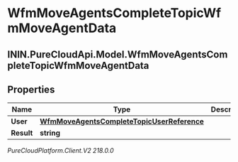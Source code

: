 # WfmMoveAgentsCompleteTopicWfmMoveAgentData

## ININ.PureCloudApi.Model.WfmMoveAgentsCompleteTopicWfmMoveAgentData

## Properties

|Name | Type | Description | Notes|
|------------ | ------------- | ------------- | -------------|
| **User** | [**WfmMoveAgentsCompleteTopicUserReference**](WfmMoveAgentsCompleteTopicUserReference) |  | [optional] |
| **Result** | **string** |  | [optional] |



_PureCloudPlatform.Client.V2 218.0.0_
